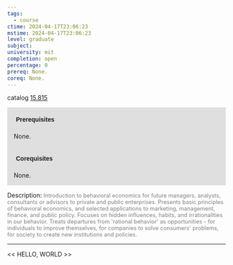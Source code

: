 ```yaml
---
tags:
  - course
ctime: 2024-04-17T23:06:23
mstime: 2024-04-17T23:06:23
level: graduate
subject: 
university: mit
completion: open
percentage: 0
prereq: None.
coreq: None.
---
```


catalog [15.815](http://student.mit.edu/catalog/m15c.html#15.815)

<span style="display: block; padding: 15px; background-color: rgb(100, 100, 100, 0.2);"><font id="m_prereq1291_0" style="display: block; font-family: Arial, sans-serif; font-weight: bold; padding: 5px">Prerequisites</font><br><span id="prereq1291_0">None.</span></span>
<span style="display: block; padding: 15px; background-color: rgb(100, 100, 100, 0.2);"><font id="m_coreq1291_0" style="display: block; font-family: Arial, sans-serif; font-weight: bold; padding: 5px">Corequisites</font><br><span id="coreq1291_0">None.</span></span>

<font style="">Description:</font>
<font style="color: grey; font-size: 0.8rem;">Introduction to behavioral economics for future managers, analysts, consultants or advisors to private and public enterprises. Presents basic principles of behavioral economics, and selected applications to marketing, management, finance, and public policy. Focuses on hidden influences, habits, and irrationalities in our behavior. Treats departures from 'rational behavior' as opportunities - for individuals to improve themselves, for companies to solve consumers' problems, for society to create new institutions and policies.</font>



---

<< HELLO, WORLD >>
